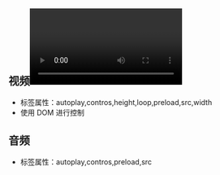 视频<video>
------
* 标签属性：autoplay,contros,height,loop,preload,src,width
* 使用 DOM 进行控制

音频<audio>
------
* 标签属性：autoplay,contros,preload,src

